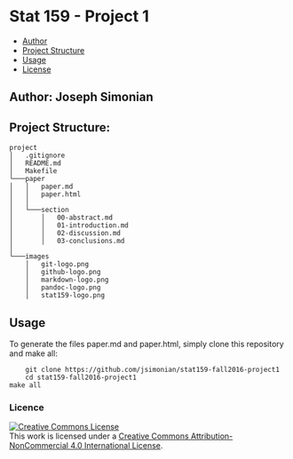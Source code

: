# Stat 159 - Project 1

- [Author](#author)
- [Project Structure](#project-structure)
- [Usage](#usage)
- [License](#license)


## Author: Joseph Simonian

## Project Structure:

```
project
│   .gitignore
│   README.md
│   Makefile
└───paper
│   │   paper.md
│   │   paper.html
│   │
│   └───section
│       │   00-abstract.md
│       │   01-introduction.md
│       │   02-discussion.md
│       │   03-conclusions.md
│   
└───images
    │   git-logo.png
    │   github-logo.png
    │   markdown-logo.png
    │   pandoc-logo.png
    │   stat159-logo.png
```

## Usage

To generate the files paper.md and paper.html, simply clone this repository and make all:

		git clone https://github.com/jsimonian/stat159-fall2016-project1
		cd stat159-fall2016-project1
    make all

### Licence
<a rel="license" href="http://creativecommons.org/licenses/by-nc/4.0/"><img alt="Creative Commons License" style="border-width:0" src="https://i.creativecommons.org/l/by-nc/4.0/88x31.png" /></a><br />This work is licensed under a <a rel="license" href="http://creativecommons.org/licenses/by-nc/4.0/">Creative Commons Attribution-NonCommercial 4.0 International License</a>.
